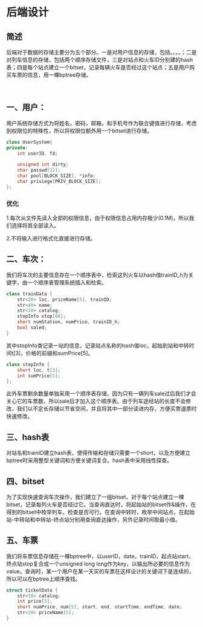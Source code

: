 # 后端设计

## 简述

后端对于数据的存储主要分为五个部分。一是对用户信息的存储，包括。。。。；二是对列车信息的存储，包括两个顺序存储文件，三是对站点和火车ID分别建的hash表；四是每个站点建立一个bitset，记录每辆火车是否经过这个站点；五是用户购买车票的信息，用一棵bptree存储。

​	

## 一、用户：

用户系统存储方式为将姓名，密码，邮箱，和手机号作为联合键值进行存储，考虑到权限位的特殊性，所以将权限位额外用一个bitset进行存储。

```c++
class UserSystem{
private:
    int userID, fd;
    
    unsigned int dirty;
    char passwd[32];
    char pool[BLOCK_SIZE], *info;
    char priviege[PRIV_BLOCK_SIZE];
};

```

### 优化

1.每次从文件先读入全部的权限信息，由于权限信息占用内存极少(0.1M)，所以我们选择将其全部读入。

2.不将输入进行格式化直接进行存储。

## 二、车次：

我们将车次的主要信息存在一个顺序表中，检索这列火车以hash值trainID_h为关键字，由一个顺序表管理系统插入和检索。

```c++
class trainData {
	str<20> loc, priceName[5], trainID;
	str<40> name;
    str<10> catalog;
	stopInfo stop[60];
	short numStation, numPrice, trainID_h;
	bool saled;
}
```
其中stopInfo类记录一站的信息，记录站点名称的hash值loc，起始到站和中转时间t[3]，价格的前缀和sumPrice[5]。

```c++
class stopInfo {
	short loc, t[3];
	int sumPrice[5];
};
```

此外车票剩余数量单独采用一个顺序表存储，因为只有一辆列车sale过后我们才会关心它的车票数，所以sale后才加入这个顺序表。由于列车途经站的长度不会修改，我们以不定长存储以节省空间，并且将其中一部分读进内存，方便买票退票时快速修改。



## 三、hash表

对站名和trainID建立hash表，使得传输和存储只需要一个short，以及方便建立bptree时采用整型关键词和方便关键词复合。hash表中采用线性探查。



## 四、bitset

为了实现快速查询车次操作，我们建立了一组bitset，对于每个站点建立一棵bitset，记录每列火车是否经过它。当查询直达时，将起始站的bitset作&操作，在得到的bitset中枚举列车，检查是否可行。在查询中转时，枚举中间站点，在起始站-中转站和中转站-终点站分别用查询直达操作，另外记录时间取最小值。



## 五、车票

我们将车票信息存储在一棵bptree中，以userID，date，trainID，起点站start，终点站stop复合成一个unsigned long long作为key，以输出所必要的信息作为value。查询时，某一个用户在某一天买的车票在这样设计的关键词下是连续的，所以可以在bptree上顺序查找。

```C++
struct ticketData {
	str<10> catalog;
	int price[5];
	short numPrice, num[5], start, end, startTime, endTime, date;
	str<20> priceName[5];
}
```


